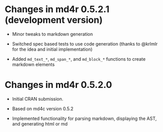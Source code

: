 # Changes in md4r 0.5.2.1 (development version)

* Minor tweaks to markdown generation

* Switched spec based tests to use code generation (thanks to @krlmlr for the idea and initial implementation)

* Added `md_text_*`, `md_span_*`, and `md_block_*` functions to create markdown elements

# Changes in md4r 0.5.2.0

* Initial CRAN submission.

* Based on md4c version 0.5.2

* Implemented functionality for parsing markdown, displaying the AST, and generating html or md


